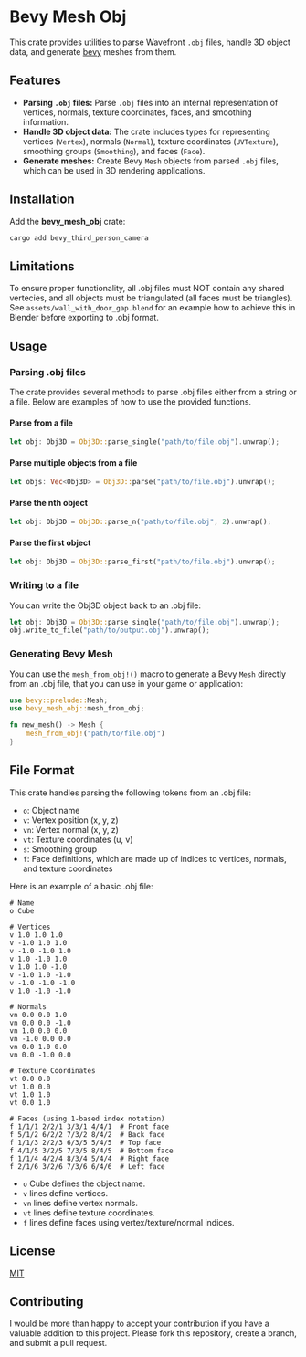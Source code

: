 # Bevy Mesh Obj

This crate provides utilities to parse Wavefront `.obj` files, handle 3D object data, and generate [bevy](https://github.com/bevyengine/bevy) meshes from them.

## Features

- **Parsing `.obj` files:** Parse `.obj` files into an internal representation of vertices, normals, texture coordinates, faces, and smoothing information.
- **Handle 3D object data:** The crate includes types for representing vertices (`Vertex`), normals (`Normal`), texture coordinates (`UVTexture`), smoothing groups (`Smoothing`), and faces (`Face`).
- **Generate meshes:** Create Bevy `Mesh` objects from parsed `.obj` files, which can be used in 3D rendering applications.


## Installation

Add the **bevy_mesh_obj** crate: 

```bash
cargo add bevy_third_person_camera
```

## Limitations

To ensure proper functionality, all .obj files must NOT contain any shared vertecies, and all objects must be triangulated (all faces must be triangles). See `assets/wall_with_door_gap.blend` for an example how to achieve this in Blender before exporting to .obj format.

## Usage

### Parsing .obj files

The crate provides several methods to parse .obj files either from a string or a file. Below are examples of how to use the provided functions.

#### Parse from a file
```rust
let obj: Obj3D = Obj3D::parse_single("path/to/file.obj").unwrap();
```

#### Parse multiple objects from a file

```rust
let objs: Vec<Obj3D> = Obj3D::parse("path/to/file.obj").unwrap();
```

#### Parse the nth object

```rust
let obj: Obj3D = Obj3D::parse_n("path/to/file.obj", 2).unwrap();
```

#### Parse the first object

```rust
let obj: Obj3D = Obj3D::parse_first("path/to/file.obj").unwrap();
```

### Writing to a file

You can write the Obj3D object back to an .obj file:

```rust
let obj: Obj3D = Obj3D::parse_single("path/to/file.obj").unwrap();
obj.write_to_file("path/to/output.obj").unwrap();
```

### Generating Bevy Mesh

You can use the `mesh_from_obj!()` macro to generate a Bevy `Mesh` directly from an .obj file, that you can use in your game or application:

```rust
use bevy::prelude::Mesh;
use bevy_mesh_obj::mesh_from_obj;

fn new_mesh() -> Mesh {
    mesh_from_obj!("path/to/file.obj")
}
```

## File Format

This crate handles parsing the following tokens from an .obj file:

- `o`: Object name
- `v`: Vertex position (x, y, z)
- `vn`: Vertex normal (x, y, z)
- `vt`: Texture coordinates (u, v)
- `s`: Smoothing group
- `f`: Face definitions, which are made up of indices to vertices, normals, and texture coordinates

Here is an example of a basic .obj file:

```
# Name
o Cube

# Vertices
v 1.0 1.0 1.0
v -1.0 1.0 1.0
v -1.0 -1.0 1.0
v 1.0 -1.0 1.0
v 1.0 1.0 -1.0
v -1.0 1.0 -1.0
v -1.0 -1.0 -1.0
v 1.0 -1.0 -1.0

# Normals
vn 0.0 0.0 1.0
vn 0.0 0.0 -1.0
vn 1.0 0.0 0.0
vn -1.0 0.0 0.0
vn 0.0 1.0 0.0
vn 0.0 -1.0 0.0

# Texture Coordinates
vt 0.0 0.0
vt 1.0 0.0
vt 1.0 1.0
vt 0.0 1.0

# Faces (using 1-based index notation)
f 1/1/1 2/2/1 3/3/1 4/4/1  # Front face
f 5/1/2 6/2/2 7/3/2 8/4/2  # Back face
f 1/1/3 2/2/3 6/3/5 5/4/5  # Top face
f 4/1/5 3/2/5 7/3/5 8/4/5  # Bottom face
f 1/1/4 4/2/4 8/3/4 5/4/4  # Right face
f 2/1/6 3/2/6 7/3/6 6/4/6  # Left face
```

- `o` Cube defines the object name.
- `v` lines define vertices.
- `vn` lines define vertex normals.
- `vt` lines define texture coordinates.
- `f` lines define faces using vertex/texture/normal indices.

## License

[MIT](https://mit-license.org)


## Contributing
I would be more than happy to accept your contribution if you have a valuable addition to this project. Please fork this repository, create a branch, and submit a pull request.
